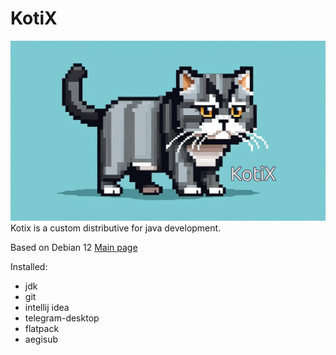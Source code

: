 # KotiX
![alt text](kotix.png)
Kotix is a custom distributive for java development.

Based on Debian 12
[Main page](https://nolfgk.github.io/KotiX/)

Installed:
- jdk
- git
- intellij idea
- telegram-desktop
- flatpack
- aegisub
